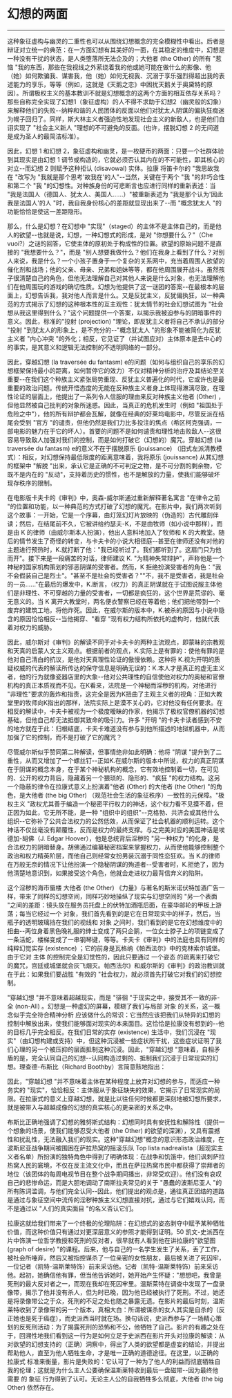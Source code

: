 # 幻想的两面

------

这种象征虚构与幽灵的二重性也可以从围绕幻想概念的完全模糊性中看出。后者是辩证对立统一的典范：在一方面幻想有其美好的一面，在其稳定的维度中，幻想是一种没有干扰的状态，是人类堕落所无法企及的；大他者 (the Other) 的所有 "惹恼 "我的东西，那些在我视线之外萦绕着我的他或她可能在做什么的影像、他（她）如何欺骗我、谋害我，他（她）如何无视我、沉溺于享乐强烈得超出我的表述能力的享乐，等等（例如，这就是《天鹅之恋》中困扰天鹅关于奥黛特的原因）。所谓极权主义的基本教训不就是幻想概念的这两个方面的相互依存关系吗？那些自称完全实现了幻想1（象征虚构）的人不得不求助于幻想2（幽灵般的幻象）来解释他们的失败--纳粹和谐的人民团体的反面以他们对犹太人阴谋的偏执狂痴迷为幌子回归了。同样，斯大林主义者强迫性地发现社会主义的新敌人，也是他们自诩实现了 "社会主义新人 "理想的不可避免的反面。(也许，摆脱幻想 2 的无间道是成为圣人的最简洁标准）。

因此，幻想 1 和幻想 2，象征虚构和幽灵，是一枚硬币的两面：只要一个社群体验到其现实是由幻想 1 调节或构造的，它就必须否认其内在的不可能性，即其核心的对立--而幻想 2 则赋予这种拒认 (disavowal) 实体。拉康 将笛卡尔的 "我思故我在 "改写为 "我就是那个思考'故我在'的人"--当然，关键在于两个 "我 "的非巧合性和第二个 "我 "的幻想性。对种族身份的可悲断言也应进行同样的重新表述：当 "我是法国人（德国人、犹太人、美国人......）"被重新表述为 "我是那个认为'因此我是法国人'的人 "时，我自我身份核心的差距就显现出来了--而 "概念犹太人 "的功能恰恰是使这一差距隐形。

那么，什么是幻想？在幻想中 "实现"（staged）的主体不是主体自己的，而是他人的欲望--也就是说，幻想，一种幻想式的形成，是对 "你想要什么？"（Che vuoi?）之谜的回答，它使主体的原初处于构成性的位置。欲望的原始问题不是直接的 "我想要什么？"，而是 "别人想要我做什么？他们在我身上看到了什么？对别人来说，我是什么？一个小孩子置身于一个复杂的关系网中，充当着周围人欲望的催化剂和战场；他的父亲、母亲、兄弟和姐妹等等，都在他周围展开战斗。虽然孩子很清楚自己的角色，但他无法理解自己对其他人来说是什么对象，也无法理解他们在他周围玩的游戏的确切性质。幻想为他提供了这一谜团的答案--在最根本的层面上，幻想告诉我，我对他人而言是什么。又是反犹主义，反犹偏执狂，以一种典范的方式揭示了幻想的这种根本性的互主观性：犹太情节的社会幻想试图为 "社会想从我这里得到什么？"这个问题提供一个答案，以揭示我被迫参与的阴暗事件的意义。因此，标准的"投射 (projection) "理论，即反犹主义者将自己不承认的部分 "投射 "到犹太人的形象上，是不充分的--"概念犹太人 "的形象不能被简化为反犹主义者 "内心冲突 "的外化；相反，它见证了（并试图应对）主体原本是去中心的的事实，是其意义和逻辑无法控制的不透明网络的一部分。

因此，穿越幻想 (la traversée du fantasm) e的问题（如何与组织自己的享乐的幻想框架保持最小的距离，如何暂停它的效力）不仅对精神分析的治疗及其结论至关重要--在我们这个种族主义紧张局势重现、反犹主义普遍化的时代，它或许也是最重要的政治问题。传统开悟态度的无能在反种族主义者身上体现得淋漓尽致，在理性论证的层面上，他提出了一系列令人信服的理由来反对种族主义他者 (Other) ，但他显然被自己批判的对象所迷惑。因此，当真正的危机发生时（例如 "祖国处于危险之中"），他的所有辩护都会瓦解，就像在经典的好莱坞电影中，尽管反派在结尾会受到 "官方 "的谴责，但他仍然是我们力比多投注的焦点（希区柯克强调，一部电影的魅力在于它的坏人）。首要的问题不是如何谴责和理性地击败敌人--这很容易导致敌人加强对我们的控制，而是如何打破它（幻想的）魔咒。穿越幻想 (la traversée du fantasm) e的意义不在于摆脱原乐 (jouissance) （旧式左派清教模式）：相反，对幻想保持最低限度的距离意味着，我将原乐 (jouissance) 从其幻想的框架中 "解脱 "出来，承认它是正确的不可判定之物，是不可分割的剩余物，它既不是内在的 "反动"，支持着历史的惯性，也不是解放的力量，使我们能够破坏现存秩序的限制。

在电影版卡夫卡的《审判》中，奥森-威尔斯通过重新解释著名寓言 "在律令之前 "的位置和功能，以一种典范的方式打破了幻想的魔咒。在影片中，我们两次听到这个故事：一开始，它是一个序幕，由灯笼幻灯片放映的（伪造的）古代雕刻伴读；然后，在结尾前不久，它被讲给约瑟夫-K，不是由牧师（如小说中那样），而是由 K 的律师（由威尔斯本人扮演），他出人意料地加入了牧师和 K 的大教堂。随后的情节发生了奇怪的转变，与卡夫卡的小说大相径庭--甚至在律师还没有对他的主题进行预热时，K.就打断了他："我已经听过了。我们都听到了。这扇门只为他而开"。接下来是一段痛苦的对话，律师建议 K. "为精神失常辩护"，声称他是一个神秘的国家机构策划的邪恶阴谋的受害者。然而，K 拒绝扮演受害者的角色："我不会假装自己是烈士"。"甚至不是社会的受害者？""不，我不是受害者，我是社会的一员......"在最后的爆发中，K.断言，（权力）的真正阴谋就在于试图说服主体他们是非理性、不可穿越的力量的受害者，一切都是疯狂的，这个世界是荒谬的、毫无意义的。当 K 离开大教堂时，两名便衣警察已经在等着他；他们把他带到一个废弃的建筑工地，将他炸死。因此，在威尔斯的版本中，K.被杀的原因与小说中隐含的原因恰恰相反--当他揭穿、"看穿 "现有权力结构所依托的虚构时，他就代表着对权力的威胁。

因此，威尔斯对《审判》的解读不同于对卡夫卡的两种主流观点，即蒙昧的宗教观和天真的启蒙人文主义观点。根据前者的观点，K.实际上是有罪的：使他有罪的是他对自己清白的抗议，是他对天真理性论证的傲慢依赖。这种将 K.视为开明的质疑权威的代表的解读所传达的保守信息是明确无误的：K.本人才是真正的虚无主义者，他的行为就像瓷器店里的大象--他对公共理性的自信使他对权力的奥秘和官僚机构的真正本质视而不见。在K看来，法院是一个神秘而淫秽的机构，对他进行 "非理性"要求的轰炸和指责，这完全是因为K扭曲了主观主义者的视角：正如大教堂里的牧师向K指出的那样，法院实际上是漠不关心的，它对他没有任何要求。在相反的解读中，卡夫卡被视为一个极度暧昧的作家，他揭示了极权官僚机器的幻想基础，但他自己却无法抵御其致命的吸引力。许多 "开明 "的卡夫卡读者感到不安的地方就在于此：归根结底，卡夫卡难道没有参与到他所描述的地狱机器中，从而加强了它的控制，而不是打破了它的魔咒？

尽管威尔斯似乎赞同第二种解读，但事情绝非如此明确：他将 "阴谋 "提升到了二重性，从而又增加了一个螺丝钉--正如K.在威尔斯的版本中所说，权力的真正阴谋在于阴谋的概念本身，在于某个神秘机构的概念，它有效地控制着一切，在可见的、公开的权力背后，隐藏着另一个猥琐的、隐形的、"疯狂 "的权力结构。这另一个隐蔽的律令在拉康式意义上扮演着"他者 (Other) 的大他者 (the Other) "的角色，是大他者 (the big Other) （规范社会生活的象征秩序）一致性的元保障。"极权主义 "政权尤其善于编造一个秘密平行权力的神话，这个权力看不见摸不着，但正因为如此，它无所不能，是一种 "组织中的组织"--克格勃、共济会或其他什么组织--它弥补了公共合法权力的公然低效，从而保证了社会机器的顺利运转。这个神话不仅丝毫没有颠覆性，反而是权力的最终支撑。与之完美对应的美国神话是埃德加-胡佛（J. Edgar Hoover），他是总统背后淫秽的 "另一种权力 "的化身，是合法权力的阴暗替身。胡佛通过编纂秘密档案来掌握权力，从而使他能够控制整个政治和权力精英阶层，而他自己则经常女扮男装沉溺于同性恋狂欢。当 K.的律师在万般无奈的情况下让他扮演一个隐秘阴谋的殉道者--受害者时，K.拒绝了，因为他清楚地意识到，如果接受这个角色，他就会走进权力最背信弃义的陷阱。

这个淫秽的海市蜃楼 大他者 (the Other) 《力量》与著名的斯米诺伏特加酒广告一样，带来了同样的幻想空间，同样巧妙地操纵了现实与幻想空间的 "另一个表面 "之间的差距：镜头放在服务员托盘上的伏特加酒瓶后面，在豪华邮轮的甲板上游荡；每当它经过一个 对象，我们首先看到的是它在日常现实中的样子，然后，当瓶子的透明玻璃挡在我们的视线和 对象 之间时，我们看到的是它在幻想维度中的扭曲--两位身着黑色晚礼服的绅士变成了两只企鹅，一位女士脖子上的项链变成了一条活蛇，楼梯变成了一串钢琴键，等等。卡夫卡《审判》中的法庭也具有同样的纯粹幻觉实存 (existence) ；它的前身是瓦格纳《帕西法尔》中的克林索尔城堡。由于它对 主体 的控制完全是幻觉性的，因此只要通过 一个姿态 的疏离来打破它的魔咒，宫廷或城堡就会灰飞烟灭。帕西法尔》和威尔斯的《审判》的政治教训就在于此：如果我们要战胜 "有效的 "社会权力，就必须首先打破它对我们的幻想控制。

"穿越幻想 "并不意味着超越现实，而是 "徘徊 "于现实之中，接受其不一致的非-全 (non-All) 。幻想是一种虚幻的屏幕，模糊了我们与局部 对象 的关系，这一概念似乎完全符合精神分析 应该做什么的常识：它当然应该把我们从特异的幻想的控制中解放出来，使我们能够面对现实的本来面目。这恰恰是拉康没有想到的--他的目标几乎完全相反。在我们日常的实存 (existence) 生活中，我们沉浸在 "现实"（由幻想构建或支持）中，但这种沉浸被一些症状所干扰，这些症状证明了我们心理的另一个被压抑的层面抵制这种沉浸。因此，"穿越幻想 "意味着，自相矛盾的是，完全认同自己的幻想--认同构造过剩的、抵制我们沉浸于日常现实的幻想。理查德-布斯比（Richard Boothby）言简意赅地指出：

因此，"穿越幻想 "并不意味着主体在某种程度上放弃对幻想的参与，而适应一种务实的 "现实"，恰恰相反：主体服从于象征缺失的效果，它揭示了日常现实的局限。在拉康式的意义上穿越幻想，就是比以往任何时候都更深刻地被幻想所要求，就是被带入与超越成像的幻想的真实核心的更亲密的关系之中。

布斯比正确地强调了幻想的雅努斯式结构：幻想同时具有安抚性和解除性（提供一个想象的场景，使我们能够忍受大他者 (the Other) 的欲望的深渊），又具有震撼性和扰乱性，无法融入我们的现实。这种"穿越幻想"概念的意识形态政治维度，在波斯尼亚战争期间被围困在萨拉热窝的摇滚乐队 Top lista nadrealista（超现实主义者名单）所扮演的独特角色中得到了明确体现：在战争和饥饿中，他们讽刺萨拉热窝人民的窘境，不仅在反主流文化中，而且在萨拉热窝市民中都获得了崇拜者的地位（该团体的每周电视节目在整个战争期间播出，非常受欢迎）。他们没有哀叹自己的悲惨命运，而是大胆地调动了南斯拉夫常见的关于 "愚蠢的波斯尼亚人 "的所有陈词滥调，与他们完全认同--因此，他们提出的观点是，通往真正团结的道路是通过与象征空间中流传的淫秽种族主义幻想直接对抗，通过与它们嬉戏认同，而不是通过以 "人们的真实面目 "的名义否认它们。

拉康这就给我们带来了一个终极的伦理陷阱：在幻想式的姿态剥夺中赋予某种牺牲价值，而这种价值只有通过对更深层意义的参照才能得到证明。50 凯文-史派西在片中饰演一位哲学教授和死刑的反对者，很早就有人看到他在讲拉康的"欲望图 (graph of desire) "的课程。后来，他与自己的一名学生发生了关系，丢了工作，被社会所唾弃，然后又被指控谋杀了一位亲密的女性朋友，最后被关进了死囚牢，一位记者（凯特-温斯莱特饰）前来采访他。记者（凯特-温斯莱特饰）前来采访他。起初，她确信他有罪，但当他告诉她时，她开始产生怀疑："想想吧，我曾是死刑的最大反对者之一，而现在我却在死囚牢里。温斯莱特在调查中发现了一盘录像带，揭示了他并没有杀人，但为时已晚，因为他已经被执行了死刑。不过，她还是将录像带公之于众，死刑的不足之处也随之暴露无遗。在影片的最后时刻，温斯莱特收到了录像带的另一个版本，真相大白：所谓被谋杀的女人其实是自杀的（反正她也是死于癌症），而史派西当时就在场。换句话说，史派西参与了一场精心策划的反死刑活动：为了揭露死刑的恐怖和不公，他牺牲了自己。影片的有趣之处在于，回溯性地我们看到这一行为是如何立足于史派西在影片开头对拉康的解读：从对欲望的幻想支持的（正确）洞察中，得出了人类的欲望都是虚妄的结论，并提出帮助他人，直至为他人牺牲生命，才是唯一正确的道德途径。在这里，以正确的 拉康式 标准来衡量，影片是失败的：它认可了一种为了他人的利益而彻底牺牲自我的伦理；这就是为什么主人公要确保温斯莱特收到最后一盘磁带--因为最终他 需要 的 象征 行为得到了认可。无论主人公的自我牺牲多么彻底，大他者 (the big Other) 依然存在。
